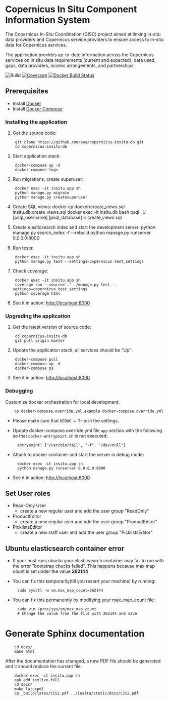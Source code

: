 # Copernicus In Situ Component Information System

The Copernicus In-Situ Coordination (GISC) project aimed at linking in-situ data providers and Copernicus service providers to ensure access to in-situ data for Copernicus services.

The application provides up-to-date information across the
Copernicus services on in situ data requirements (current and expected), data used, gaps, data providers, access arrangements, and partnerships.

![Build](https://github.com/eea/copernicus-insitu-db/workflows/CI/badge.svg)
[![Coverage](https://coveralls.io/repos/github/eea/copernicus-insitu-db/badge.svg?branch=master)](https://coveralls.io/github/eea/copernicus-insitu-db?branch=master)
[![Docker Build Status](https://img.shields.io/docker/build/eeacms/copernicus-insitu-db)](https://hub.docker.com/r/eeacms/copernicus-insitu-db/builds)

## Prerequisites

* Install [Docker](https://docs.docker.com/engine/installation/)
* Install [Docker Compose](https://docs.docker.com/compose/install/)

### Installing the application

1. Get the source code:

        git clone https://github.com/eea/copernicus-insitu-db.git
        cd copernicus-insitu-db

1. Start application stack:

        docker-compose up -d
        docker-compose logs

1. Run migrations, create superuser:

        docker exec -it insitu.app sh
        python manage.py migrate
        python manage.py createsuperuser

1. Create SQL views:
        docker cp docker/create_views.sql insitu.db:create_views.sql
        docker exec -it insitu.db bash
        psql -U [psql_username] [psql_database] < create_views.sql

1. Create elasticsearch index and start the development server:
        python manage.py search_index -f --rebuild
        python manage.py runserver 0.0.0.0:8000

1. Run tests:

        docker exec -it insitu.app sh
        python manage.py test --settings=copernicus.test_settings

1. Check coverage:

        docker exec -it insitu.app sh
        coverage run --source='.' ./manage.py test --settings=copernicus.test_settings
        python coverage html

1. See it in action: <http://localhost:8000>

### Upgrading the application

1. Get the latest version of source code:

        cd copernicus-insitu-db
        git pull origin master

1. Update the application stack, all services should be "Up":

        docker-compose pull
        docker-compose up -d
        docker-compose ps

1. See it in action: <http://localhost:8000>

### Debugging

Customize docker orchestration for local development:

        cp docker-compose.override.yml.example docker-compose.override.yml

* Please make sure that `DEBUG = True` in the settings.

* Update docker-compose.override.yml file `app` section with the following so that `docker-entrypoint.sh` is not executed:

        entrypoint: ["/usr/bin/tail", "-f", "/dev/null"]

* Attach to docker container and start the server in debug mode:

        docker exec -it insitu.app sh
        python manage.py runserver 0.0.0.0:8000

* See it in action: <http://localhost:8000>

## Set User roles

* Read-Only User
  - create a new regular user and add the user group "ReadOnly"
* ProductEditor
  - create a new regular user and add the user group "ProductEditor"
* PicklistsEditor
  - create a new staff user and add the user group "PicklistsEditor"

## Ubuntu elasticsearch container error

* If your host runs ubuntu your elasticsearch container may fail to run with the error "bootstrap checks failed". This happens because max map count is set under the value __262144__
* You can fix this temporarily(till you restart your machine) by running:

        sudo sysctl -w vm.max_map_count=262144

* You can fix this permanently by modifying your max_map_count file:

        sudo vim /proc/sys/vm/max_map_count
        # Change the value from the file with 262144 and save


# Generate Sphinx documentation

        cd docs/
        make html

After the documentation has changed, a new PDF file should be generated and it should replace the current file.

        docker exec -it insitu.app sh
        apk add texlive-full
        cd docs/
        make latexpdf
        cp _build/latex/CIS2.pdf ../insitu/static/docs/CIS2.pdf
